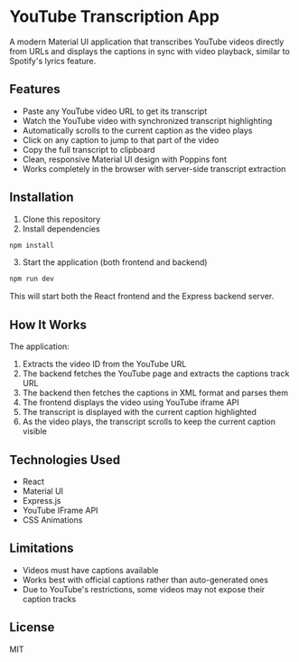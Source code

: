 # YouTube Transcription App

A modern Material UI application that transcribes YouTube videos directly from URLs and displays the captions in sync with video playback, similar to Spotify's lyrics feature.

## Features

- Paste any YouTube video URL to get its transcript
- Watch the YouTube video with synchronized transcript highlighting
- Automatically scrolls to the current caption as the video plays
- Click on any caption to jump to that part of the video
- Copy the full transcript to clipboard
- Clean, responsive Material UI design with Poppins font
- Works completely in the browser with server-side transcript extraction

## Installation

1. Clone this repository
2. Install dependencies

```bash
npm install
```

3. Start the application (both frontend and backend)

```bash
npm run dev
```

This will start both the React frontend and the Express backend server.

## How It Works

The application:

1. Extracts the video ID from the YouTube URL
2. The backend fetches the YouTube page and extracts the captions track URL
3. The backend then fetches the captions in XML format and parses them
4. The frontend displays the video using YouTube iframe API
5. The transcript is displayed with the current caption highlighted
6. As the video plays, the transcript scrolls to keep the current caption visible

## Technologies Used

- React
- Material UI
- Express.js
- YouTube IFrame API
- CSS Animations

## Limitations

- Videos must have captions available
- Works best with official captions rather than auto-generated ones
- Due to YouTube's restrictions, some videos may not expose their caption tracks

## License

MIT 